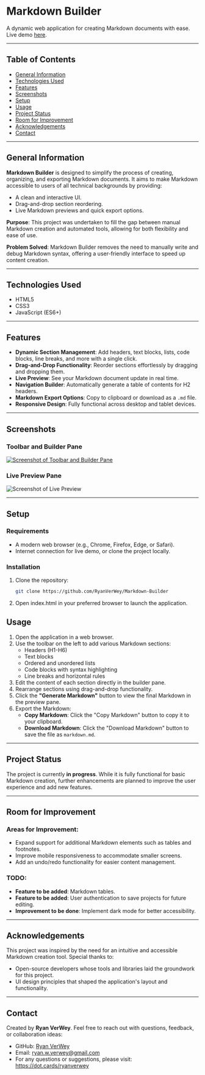# Markdown Builder

A dynamic web application for creating Markdown documents with ease. Live demo [here](#). 

---

## Table of Contents
- [General Information](#general-information)
- [Technologies Used](#technologies-used)
- [Features](#features)
- [Screenshots](#screenshots)
- [Setup](#setup)
- [Usage](#usage)
- [Project Status](#project-status)
- [Room for Improvement](#room-for-improvement)
- [Acknowledgements](#acknowledgements)
- [Contact](#contact)

---

## General Information
**Markdown Builder** is designed to simplify the process of creating, organizing, and exporting Markdown documents. It aims to make Markdown accessible to users of all technical backgrounds by providing:
- A clean and interactive UI.
- Drag-and-drop section reordering.
- Live Markdown previews and quick export options.

**Purpose**:
This project was undertaken to fill the gap between manual Markdown creation and automated tools, allowing for both flexibility and ease of use.

**Problem Solved**:
Markdown Builder removes the need to manually write and debug Markdown syntax, offering a user-friendly interface to speed up content creation.

---

## Technologies Used
- HTML5
- CSS3
- JavaScript (ES6+)

---

## Features
- **Dynamic Section Management**:
  Add headers, text blocks, lists, code blocks, line breaks, and more with a single click.
- **Drag-and-Drop Functionality**:
  Reorder sections effortlessly by dragging and dropping them.
- **Live Preview**:
  See your Markdown document update in real time.
- **Navigation Builder**:
  Automatically generate a table of contents for H2 headers.
- **Markdown Export Options**:
  Copy to clipboard or download as a `.md` file.
- **Responsive Design**:
  Fully functional across desktop and tablet devices.

---

## Screenshots

### Toolbar and Builder Pane
[![Screenshot of Toolbar and Builder Pane](https://github.com/RyanVerWey/Markdown-Builder/blob/main/assets/toolbar-builder-pane.png)](https://github.com/RyanVerWey/Markdown-Builder/blob/main/IMG/Preview.jpg)

### Live Preview Pane
![Screenshot of Live Preview]([#](https://github.com/RyanVerWey/Markdown-Builder/blob/main/IMG/Live%20Preview.jpg?raw=true))

---

## Setup
### Requirements
- A modern web browser (e.g., Chrome, Firefox, Edge, or Safari).
- Internet connection for live demo, or clone the project locally.

### Installation
1. Clone the repository:
   ```bash
   git clone https://github.com/RyanVerWey/Markdown-Builder
2. Open index.html in your preferred browser to launch the application.

## Usage
1. Open the application in a web browser.
2. Use the toolbar on the left to add various Markdown sections:
   - Headers (H1-H6)
   - Text blocks
   - Ordered and unordered lists
   - Code blocks with syntax highlighting
   - Line breaks and horizontal rules
3. Edit the content of each section directly in the builder pane.
4. Rearrange sections using drag-and-drop functionality.
5. Click the **"Generate Markdown"** button to view the final Markdown in the preview pane.
6. Export the Markdown:
   - **Copy Markdown**: Click the "Copy Markdown" button to copy it to your clipboard.
   - **Download Markdown**: Click the "Download Markdown" button to save the file as `markdown.md`.

---

## Project Status
The project is currently **in progress**. While it is fully functional for basic Markdown creation, further enhancements are planned to improve the user experience and add new features.

---

## Room for Improvement
### Areas for Improvement:
- Expand support for additional Markdown elements such as tables and footnotes.
- Improve mobile responsiveness to accommodate smaller screens.
- Add an undo/redo functionality for easier content management.

### TODO:
- **Feature to be added**: Markdown tables.
- **Feature to be added**: User authentication to save projects for future editing.
- **Improvement to be done**: Implement dark mode for better accessibility.

---

## Acknowledgements
This project was inspired by the need for an intuitive and accessible Markdown creation tool. Special thanks to:
- Open-source developers whose tools and libraries laid the groundwork for this project.
- UI design principles that shaped the application's layout and functionality.

---

## Contact
Created by **Ryan VerWey**. Feel free to reach out with questions, feedback, or collaboration ideas:
- GitHub: [Ryan VerWey](https://github.com/ryanverwey)
- Email: [ryan.w.verwey@gmail.com](mailto:ryan.w.verwey@gmail.com)
- For any questions or suggestions, please visit: https://dot.cards/ryanverwey

